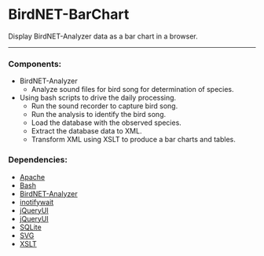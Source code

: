 # BirdNET-BarChart

Display BirdNET-Analyzer data as a bar chart in a browser.

---

### Components:

* BirdNET-Analyzer
	* Analyze sound files for bird song for determination of species.
* Using bash scripts to drive the daily processing.
	* Run the sound recorder to capture bird song.
	* Run the analysis to identify the bird song.
	* Load the database with the observed species.
	* Extract the database data to XML.
	* Transform XML using XSLT to produce a bar charts and tables.

### Dependencies:

* [Apache](https://projects.apache.org/project.html?httpd-http_server)
* [Bash](https://linuxconfig.org/bash-scripting-tutorial-for-beginners)
* [BirdNET-Analyzer](https://github.com/kahst/BirdNET-Analyzer)
* [inotifywait](https://linux.die.net/man/1/inotifywait)
* [jQueryUI](https://jqueryui.com)
* [jQueryUI](https://jqueryui.com)
* [SQLite](https://sqlite.org/)
* [SVG](https://www.w3schools.com/graphics/svg_intro.asp)
* [XSLT](https://www.w3schools.com/xml/xsl_intro.asp)
